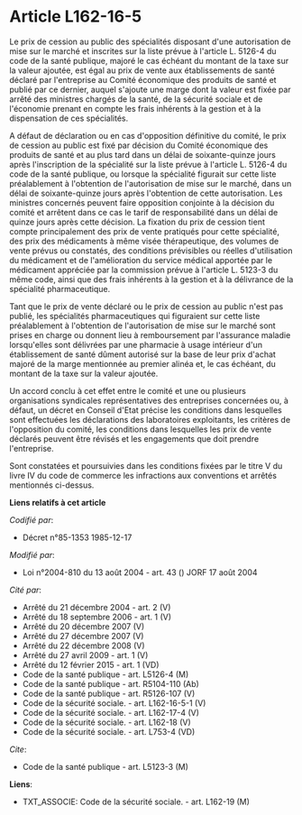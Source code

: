 # Article L162-16-5

Le prix de cession au public des spécialités disposant d'une autorisation de mise sur le marché et inscrites sur la liste
prévue à l'article L. 5126-4 du code de la santé publique, majoré le cas échéant du montant de la taxe sur la valeur ajoutée,
est égal au prix de vente aux établissements de santé déclaré par l'entreprise au Comité économique des produits de santé et
publié par ce dernier, auquel s'ajoute une marge dont la valeur est fixée par arrêté des ministres chargés de la santé, de la
sécurité sociale et de l'économie prenant en compte les frais inhérents à la gestion et à la dispensation de ces spécialités.

A défaut de déclaration ou en cas d'opposition définitive du comité, le prix de cession au public est fixé par décision du
Comité économique des produits de santé et au plus tard dans un délai de soixante-quinze jours après l'inscription de la
spécialité sur la liste prévue à l'article L. 5126-4 du code de la santé publique, ou lorsque la spécialité figurait sur
cette liste préalablement à l'obtention de l'autorisation de mise sur le marché, dans un délai de soixante-quinze jours après
l'obtention de cette autorisation. Les ministres concernés peuvent faire opposition conjointe à la décision du comité et
arrêtent dans ce cas le tarif de responsabilité dans un délai de quinze jours après cette décision. La fixation du prix de
cession tient compte principalement des prix de vente pratiqués pour cette spécialité, des prix des médicaments à même visée
thérapeutique, des volumes de vente prévus ou constatés, des conditions prévisibles ou réelles d'utilisation du médicament et
de l'amélioration du service médical apportée par le médicament appréciée par la commission prévue à l'article L. 5123-3 du
même code, ainsi que des frais inhérents à la gestion et à la délivrance de la spécialité pharmaceutique.

Tant que le prix de vente déclaré ou le prix de cession au public n'est pas publié, les spécialités pharmaceutiques qui
figuraient sur cette liste préalablement à l'obtention de l'autorisation de mise sur le marché sont prises en charge ou
donnent lieu à remboursement par l'assurance maladie lorsqu'elles sont délivrées par une pharmacie à usage intérieur d'un
établissement de santé dûment autorisé sur la base de leur prix d'achat majoré de la marge mentionnée au premier alinéa et,
le cas échéant, du montant de la taxe sur la valeur ajoutée.

Un accord conclu à cet effet entre le comité et une ou plusieurs organisations syndicales représentatives des entreprises
concernées ou, à défaut, un décret en Conseil d'Etat précise les conditions dans lesquelles sont effectuées les déclarations
des laboratoires exploitants, les critères de l'opposition du comité, les conditions dans lesquelles les prix de vente
déclarés peuvent être révisés et les engagements que doit prendre l'entreprise.

Sont constatées et poursuivies dans les conditions fixées par le titre V du livre IV du code de commerce les infractions aux
conventions et arrêtés mentionnés ci-dessus.

**Liens relatifs à cet article**

_Codifié par_:

  - Décret n°85-1353 1985-12-17

_Modifié par_:

  - Loi n°2004-810 du 13 août 2004 - art. 43 () JORF 17 août 2004

_Cité par_:

  - Arrêté du 21 décembre 2004 - art. 2 (V)
  - Arrêté du 18 septembre 2006 - art. 1 (V)
  - Arrêté du 20 décembre 2007 (V)
  - Arrêté du 27 décembre 2007 (V)
  - Arrêté du 22 décembre 2008 (V)
  - Arrêté du 27 avril 2009 - art. 1 (V)
  - Arrêté du 12 février 2015 - art. 1 (VD)
  - Code de la santé publique - art. L5126-4 (M)
  - Code de la santé publique - art. R5104-110 (Ab)
  - Code de la santé publique - art. R5126-107 (V)
  - Code de la sécurité sociale. - art. L162-16-5-1 (V)
  - Code de la sécurité sociale. - art. L162-17-4 (V)
  - Code de la sécurité sociale. - art. L162-18 (V)
  - Code de la sécurité sociale. - art. L753-4 (VD)

_Cite_:

  - Code de la santé publique - art. L5123-3 (M)

**Liens**:

  - TXT_ASSOCIE: Code de la sécurité sociale. - art. L162-19 (M)
